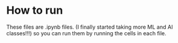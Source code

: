# How to run
These files are .ipynb files. (I finally started taking more ML and AI classes!!!) so you can run them by running the cells in each file.


